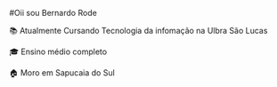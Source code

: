  #Oii sou Bernardo Rode
 
 
 
 
 
 
 
 
 📚  Atualmente Cursando Tecnologia da infomação na Ulbra São Lucas
 
 
 
 
 
 
 
 
 
 🎓 Ensino médio completo
 
 
 
 
 
 
 
 
 
 
 🏠 Moro em Sapucaia do Sul
 
 
 
 
 
 
 
 
 
